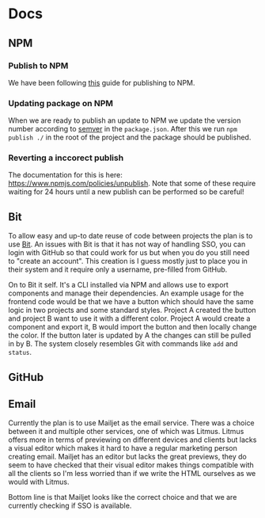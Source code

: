 # Docs

## NPM
### Publish to NPM
We have been following [this](https://gist.github.com/coolaj86/1318304) guide for publishing to NPM.

### Updating package on NPM
When we are ready to publish an update to NPM we update the version number according to [semver](https://semver.org/) in 
the `package.json`. After this we run `npm publish ./` in the root of the project and the package should be published.

### Reverting a inccorect publish
The documentation for this is here: https://www.npmjs.com/policies/unpublish. Note that some of these require waiting 
for 24 hours until a new publish can be performed so be careful!

## Bit
To allow easy and up-to date reuse of code between projects the plan is to use [Bit](https://bit.dev). An issues with Bit is that it
has not way of handling SSO, you can login with GitHub so that could work for us but when you do you still need to "create an account".
This creation is I guess mostly just to place you in their system and it require only a username, pre-filled from GitHub.

On to Bit it self. It's a CLI installed via NPM and allows use to export components and manage their dependencies. An example usage for
the frontend code would be that we have a button which should have the same logic in two projects and some standard styles. Project A
created the button and project B want to use it with a different color. Project A would create a component and export it, B would
import the button and then locally change the color. If the button later is updated by A the changes can still be pulled in by B. The
system closely resembles Git with commands like `add` and `status`. 

## GitHub


## Email
Currently the plan is to use Mailjet as the email service. There was a choice between it and multiple other services, one
of which was Litmus. Litmus offers more in terms of previewing on different devices and clients but lacks a visual editor which
makes it hard to have a regular marketing person creating email. Mailjet has an editor but lacks the great previews, they do seem to
have checked that their visual editor makes things compatible with all the clients so I'm less worried than if we write the HTML
ourselves as we would with Litmus.

Bottom line is that Mailjet looks like the correct choice and that we are currently checking if SSO is available.
